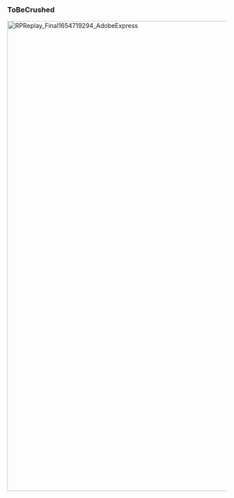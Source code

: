 ### ToBeCrushed
<html>
     <img src="https://user-images.githubusercontent.com/104802586/172955039-be29b310-25c3-41bd-9586-1eb48ac2e599.gif"
          alt="RPReplay_Final1654719294_AdobeExpress" 
          width="1080">
<html>
